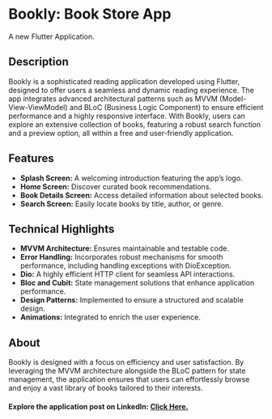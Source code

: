 # Bookly: Book Store App
A new Flutter Application.


## Description

Bookly is a sophisticated reading application developed using Flutter, designed to offer users a seamless and dynamic reading experience. The app integrates advanced architectural patterns such as MVVM (Model-View-ViewModel) and BLoC (Business Logic Component) to ensure efficient performance and a highly responsive interface. With Bookly, users can explore an extensive collection of books, featuring a robust search function and a preview option, all within a free and user-friendly application.


## Features

- **Splash Screen:** A welcoming introduction featuring the app’s logo.
- **Home Screen:** Discover curated book recommendations.
- **Book Details Screen:** Access detailed information about selected books.
- **Search Screen:** Easily locate books by title, author, or genre.


## Technical Highlights

- **MVVM Architecture:** Ensures maintainable and testable code.
- **Error Handling:** Incorporates robust mechanisms for smooth performance, including handling exceptions with DioException.
- **Dio:** A highly efficient HTTP client for seamless API interactions.
- **Bloc and Cubit:** State management solutions that enhance application performance.
- **Design Patterns:** Implemented to ensure a structured and scalable design.
- **Animations:** Integrated to enrich the user experience.


## About

Bookly is designed with a focus on efficiency and user satisfaction. By leveraging the MVVM architecture alongside the BLoC pattern for state management, the application ensures that users can effortlessly browse and enjoy a vast library of books tailored to their interests.

#### Explore the application post on LinkedIn: <a target="_blank" href="[https://www.linkedin.com/posts/theahmedhany_dart-flutter-mobileappdevelopment-activity-7235950761929568257-jEod?utm_source=share&utm_medium=member_desktop](https://www.linkedin.com/feed/update/urn:li:activity:7265007116963246081/)"> Click Here. </a>
